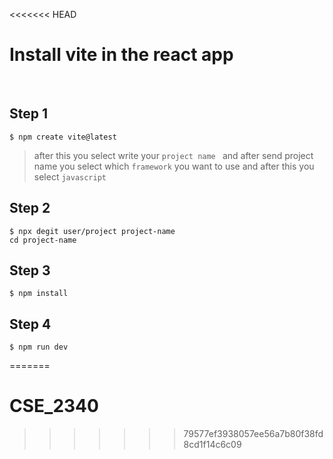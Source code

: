 <<<<<<< HEAD
# Install vite in the react app

<br/>

## Step 1

```
$ npm create vite@latest
```

> after this you select write your `project name ` and after send project name you select which `framework` you want to use and after this you select `javascript`

## Step 2

```
$ npx degit user/project project-name
cd project-name
```

## Step 3

```
$ npm install
```

## Step 4

```
$ npm run dev
```
=======
# CSE_2340
>>>>>>> 79577ef3938057ee56a7b80f38fd8cd1f14c6c09
